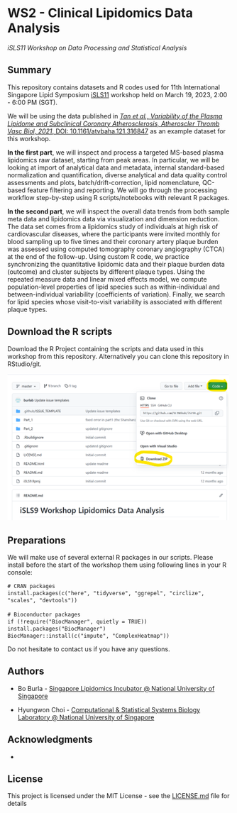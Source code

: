 # WS2 - Clinical Lipidomics Data Analysis

*iSLS11 Workshop on Data Processing and Statistical Analysis*

## Summary

This repository contains datasets and R codes used for 11th International Singapore Lipid Symposium [iSLS11](https://sling.sg/news-events/isls/) workshop held on March 19, 2023, 2:00 - 6:00 PM (SGT).

We will be using the data published in [*Tan et al., Variability of the Plasma Lipidome and Subclinical Coronary Atherosclerosis, Atheroscler Thromb Vasc Biol, 2021*, DOI: 10.1161/atvbaha.121.316847](https://doi.org/10.1161/atvbaha.121.31684) as an example dataset for this workshop.

**In the first part**, we will inspect and process a targeted MS-based plasma lipidomics raw dataset, starting from peak areas. In particular, we will be looking at import of analytical data and metadata, internal standard-based normalization and quantification, diverse analytical and data quality control assessments and plots, batch/drift-correction, lipid nomenclature, QC-based feature filtering and reporting. We will go through the processing workflow step-by-step using R scripts/notebooks with relevant R packages.

**In the second part**, we will inspect the overall data trends from both sample meta data and lipidomics data via visualization and dimension reduction. The data set comes from a lipidomics study of individuals at high risk of cardiovascular diseases, where the participants were invited monthly for blood sampling up to five times and their coronary artery plaque burden was assessed using computed tomography coronary angiography (CTCA) at the end of the follow-up. Using custom R code, we practice synchronizing the quantitative lipidomic data and their plaque burden data (outcome) and cluster subjects by different plaque types. Using the repeated measure data and linear mixed effects model, we compute population-level properties of lipid species such as within-individual and between-individual variability (coefficients of variation). Finally, we search for lipid species whose visit-to-visit variability is associated with different plaque types.

## Download the R scripts

Download the R Project containing the scripts and data used in this workshop from this repository. Alternatively you can clone this repository in RStudio/git.

<img src="images/Screenshot 2022-03-05 141709.png" width="500"/>

## Preparations

We will make use of several external R packages in our scripts. Please install before the start of the workshop them using following lines in your R console:

    # CRAN packages
    install.packages(c("here", "tidyverse", "ggrepel", "circlize", "scales", "devtools"))

    # Bioconductor packages
    if (!require("BiocManager", quietly = TRUE)) install.packages("BiocManager")
    BiocManager::install(c("impute", "ComplexHeatmap"))

Do not hesitate to contact us if you have any questions.

## Authors

-   Bo Burla - [Singapore Lipidomics Incubator \@ National University of Singapore](https://sling.sg)

-   Hyungwon Choi - [Computational & Statistical Systems Biology Laboratory \@ National University of Singapore](https://www.cssblab.org)

## Acknowledgments

-   

## License

This project is licensed under the MIT License - see the [LICENSE.md](LICENSE.md) file for details
